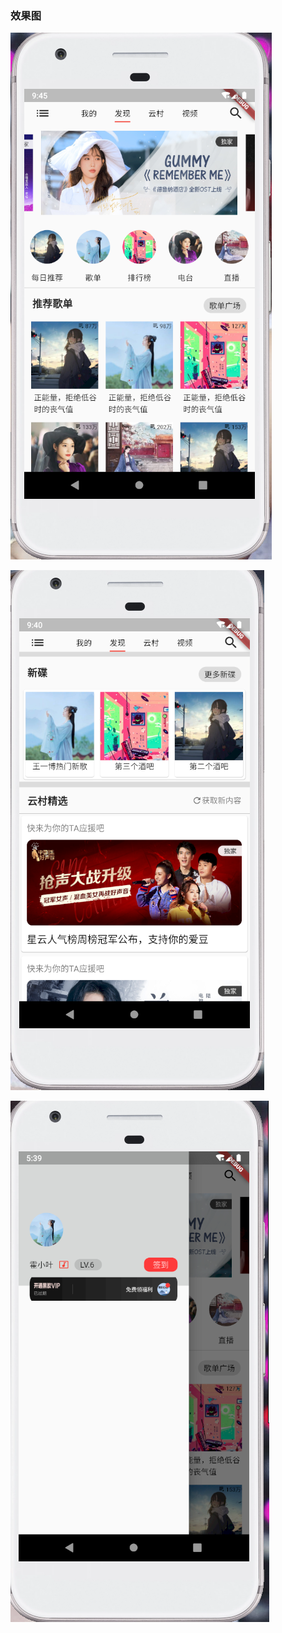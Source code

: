 ### 效果图
![首页实现图](https://raw.githubusercontent.com/HuoXiaoYe/flutter-wangyiMusic/master/images/home_page1.PNG)

![首页实现图](https://raw.githubusercontent.com/HuoXiaoYe/flutter-wangyiMusic/master/images/b2.PNG)

![侧边栏](https://raw.githubusercontent.com/HuoXiaoYe/flutter-wangyiMusic/master/images/drawer.PNG)